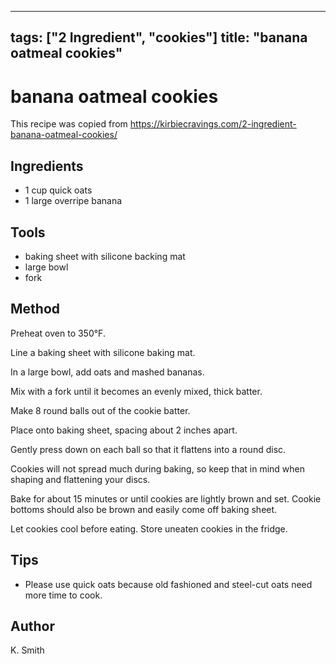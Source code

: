 
---
tags: ["2 Ingredient", "cookies"]
title: "banana oatmeal cookies"
---

<TagLinks />

# banana oatmeal cookies

This recipe was copied from https://kirbiecravings.com/2-ingredient-banana-oatmeal-cookies/

## Ingredients

- 1 cup quick oats
- 1 large overripe banana

## Tools

- baking sheet with silicone backing mat
- large bowl
- fork

## Method

Preheat oven to 350°F. 

Line a baking sheet with silicone baking mat.

In a large bowl, add oats and mashed bananas. 

Mix with a fork until it becomes an evenly mixed, thick batter. 

Make 8 round balls out of the cookie batter. 

Place onto baking sheet, spacing about 2 inches apart. 

Gently press down on each ball so that it flattens into a round disc. 

Cookies will not spread much during baking, so keep that in mind when shaping and flattening your discs.

Bake for about 15 minutes or until cookies are lightly brown and set. Cookie bottoms should also be brown and easily come off baking sheet.

Let cookies cool before eating. Store uneaten cookies in the fridge.


## Tips

- Please use quick oats because old fashioned and steel-cut oats need more time to cook.

## Author

K. Smith
